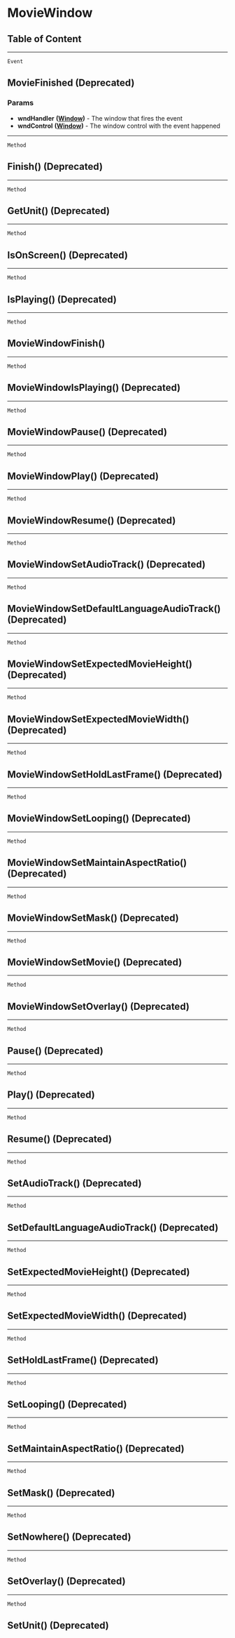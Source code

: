 MovieWindow
===========

Table of Content
---------------- 

<!-- toc -->

------------------------------------------------------------------------

`Event`

MovieFinished (Deprecated)
--------------------------

### Params

-   **wndHandler** **([Window](../WindowControls/Window.html))** - The
    window that fires the event
-   **wndControl** **([Window](../WindowControls/Window.html))** - The
    window control with the event happened

------------------------------------------------------------------------

`Method`

Finish() (Deprecated)
---------------------

------------------------------------------------------------------------

`Method`

GetUnit() (Deprecated)
----------------------

------------------------------------------------------------------------

`Method`

IsOnScreen() (Deprecated)
-------------------------

------------------------------------------------------------------------

`Method`

IsPlaying() (Deprecated)
------------------------

------------------------------------------------------------------------

`Method`

MovieWindowFinish()
-------------------

------------------------------------------------------------------------

`Method`

MovieWindowIsPlaying() (Deprecated)
-----------------------------------

------------------------------------------------------------------------

`Method`

MovieWindowPause() (Deprecated)
-------------------------------

------------------------------------------------------------------------

`Method`

MovieWindowPlay() (Deprecated)
------------------------------

------------------------------------------------------------------------

`Method`

MovieWindowResume() (Deprecated)
--------------------------------

------------------------------------------------------------------------

`Method`

MovieWindowSetAudioTrack() (Deprecated)
---------------------------------------

------------------------------------------------------------------------

`Method`

MovieWindowSetDefaultLanguageAudioTrack() (Deprecated)
------------------------------------------------------

------------------------------------------------------------------------

`Method`

MovieWindowSetExpectedMovieHeight() (Deprecated)
------------------------------------------------

------------------------------------------------------------------------

`Method`

MovieWindowSetExpectedMovieWidth() (Deprecated)
-----------------------------------------------

------------------------------------------------------------------------

`Method`

MovieWindowSetHoldLastFrame() (Deprecated)
------------------------------------------

------------------------------------------------------------------------

`Method`

MovieWindowSetLooping() (Deprecated)
------------------------------------

------------------------------------------------------------------------

`Method`

MovieWindowSetMaintainAspectRatio() (Deprecated)
------------------------------------------------

------------------------------------------------------------------------

`Method`

MovieWindowSetMask() (Deprecated)
---------------------------------

------------------------------------------------------------------------

`Method`

MovieWindowSetMovie() (Deprecated)
----------------------------------

------------------------------------------------------------------------

`Method`

MovieWindowSetOverlay() (Deprecated)
------------------------------------

------------------------------------------------------------------------

`Method`

Pause() (Deprecated)
--------------------

------------------------------------------------------------------------

`Method`

Play() (Deprecated)
-------------------

------------------------------------------------------------------------

`Method`

Resume() (Deprecated)
---------------------

------------------------------------------------------------------------

`Method`

SetAudioTrack() (Deprecated)
----------------------------

------------------------------------------------------------------------

`Method`

SetDefaultLanguageAudioTrack() (Deprecated)
-------------------------------------------

------------------------------------------------------------------------

`Method`

SetExpectedMovieHeight() (Deprecated)
-------------------------------------

------------------------------------------------------------------------

`Method`

SetExpectedMovieWidth() (Deprecated)
------------------------------------

------------------------------------------------------------------------

`Method`

SetHoldLastFrame() (Deprecated)
-------------------------------

------------------------------------------------------------------------

`Method`

SetLooping() (Deprecated)
-------------------------

------------------------------------------------------------------------

`Method`

SetMaintainAspectRatio() (Deprecated)
-------------------------------------

------------------------------------------------------------------------

`Method`

SetMask() (Deprecated)
----------------------

------------------------------------------------------------------------

`Method`

SetNowhere() (Deprecated)
-------------------------

------------------------------------------------------------------------

`Method`

SetOverlay() (Deprecated)
-------------------------

------------------------------------------------------------------------

`Method`

SetUnit() (Deprecated)
----------------------
